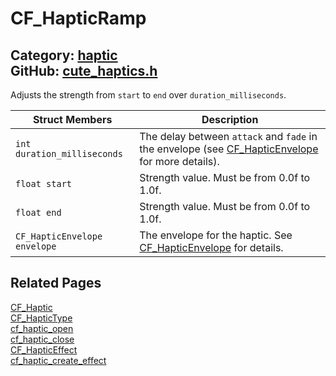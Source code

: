 [//]: # (This file is automatically generated by Cute Framework's docs parser.)
[//]: # (Do not edit this file by hand!)
[//]: # (See: https://github.com/RandyGaul/cute_framework/blob/master/samples/docs_parser.cpp)
[](../header.md ':include')

# CF_HapticRamp

Category: [haptic](/api_reference?id=haptic)  
GitHub: [cute_haptics.h](https://github.com/RandyGaul/cute_framework/blob/master/include/cute_haptics.h)  
---

Adjusts the strength from `start` to `end` over `duration_milliseconds`.

Struct Members | Description
--- | ---
`int duration_milliseconds` | The delay between `attack` and `fade` in the envelope (see [CF_HapticEnvelope](/haptic/cf_hapticenvelope.md) for more details).
`float start` | Strength value. Must be from 0.0f to 1.0f.
`float end` | Strength value. Must be from 0.0f to 1.0f.
`CF_HapticEnvelope envelope` | The envelope for the haptic. See [CF_HapticEnvelope](/haptic/cf_hapticenvelope.md) for details.

## Related Pages

[CF_Haptic](/haptic/cf_haptic.md)  
[CF_HapticType](/haptic/cf_haptictype.md)  
[cf_haptic_open](/haptic/cf_haptic_open.md)  
[cf_haptic_close](/haptic/cf_haptic_close.md)  
[CF_HapticEffect](/haptic/cf_hapticeffect.md)  
[cf_haptic_create_effect](/haptic/cf_haptic_create_effect.md)  

